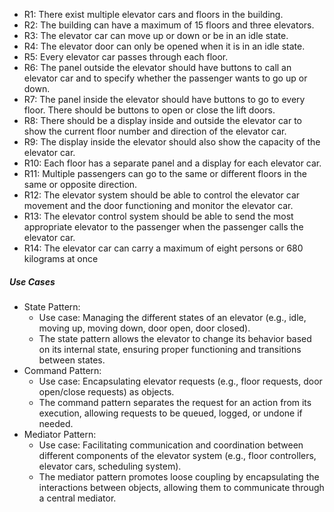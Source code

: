 - R1: There exist multiple elevator cars and floors in the building.
- R2: The building can have a maximum of 15 floors and three elevators.
- R3: The elevator car can move up or down or be in an idle state.
- R4: The elevator door can only be opened when it is in an idle state.
- R5: Every elevator car passes through each floor.
- R6: The panel outside the elevator should have buttons to call an elevator car and to specify
whether the passenger wants to go up or down.
- R7: The panel inside the elevator should have buttons to go to every floor. There should be
buttons to open or close the lift doors.
- R8: There should be a display inside and outside the elevator car to show the current floor number
and direction of the elevator car.
- R9: The display inside the elevator should also show the capacity of the elevator car.
- R10: Each floor has a separate panel and a display for each elevator car.
- R11: Multiple passengers can go to the same or different floors in the same or opposite direction.
- R12: The elevator system should be able to control the elevator car movement and the door
functioning and monitor the elevator car.
- R13: The elevator control system should be able to send the most appropriate elevator to the
passenger when the passenger calls the elevator car.
- R14: The elevator car can carry a maximum of eight persons or 680 kilograms at once


##### Use Cases

- State Pattern:
  - Use case: Managing the different states of an elevator (e.g., idle, moving up, moving down, door open, door closed).
  - The state pattern allows the elevator to change its behavior based on its internal state, ensuring proper functioning and transitions between states.
- Command Pattern:
  - Use case: Encapsulating elevator requests (e.g., floor requests, door open/close requests) as objects.
  - The command pattern separates the request for an action from its execution, allowing requests to be queued, logged, or undone if needed.
- Mediator Pattern:
  - Use case: Facilitating communication and coordination between different components of the elevator system (e.g., floor controllers, elevator cars, scheduling system).
  - The mediator pattern promotes loose coupling by encapsulating the interactions between objects, allowing them to communicate through a central mediator.